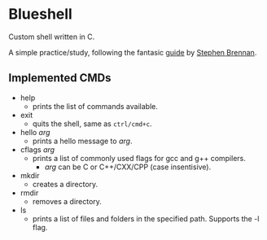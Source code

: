 # Blueshell

Custom shell written in C.

A simple practice/study, following the fantasic [guide](https://brennan.io/2015/01/16/write-a-shell-in-c/) by [Stephen Brennan](https://brennan.io/).

## Implemented CMDs

- help
    - prints the list of commands available.
- exit
    - quits the shell, same as `ctrl/cmd+c`.
- hello *arg*
    - prints a hello message to *arg*.
- cflags *arg*
    - prints a list of commonly used flags for gcc and g++ compilers.
        - *arg* can be C or C++/CXX/CPP (case insentisive).
- mkdir
    - creates a directory.
- rmdir
    - removes a directory.
- ls
    - prints a list of files and folders in the specified path. Supports the -l flag.
